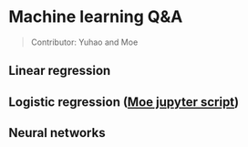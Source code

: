 # Machine learning Q&A
> Contributor: Yuhao and Moe

## Linear regression
## Logistic regression ([Moe jupyter script](https://github.com/QinmengLUAN/Pandas_practice/blob/master/Logistic_regression_Moe.ipynb))
## Neural networks 
